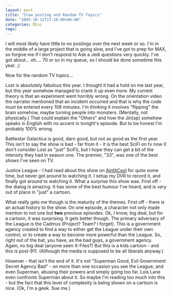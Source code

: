 ```yaml
---
layout: post
title: "Slow posting and Random TV Topics"
date: "2005-10-12T17:10:00+06:00"
categories: Misc 
tags: 
---
```


I will most likely have little to no postings over the next week or so. I'm in the middle of a large project that is going slow, and I've got to prep for MAX, so forgive me if I don't respond to Ask a Jedi questions very quickly. I've got about... oh.... 70 or so in my queue, so I should be done sometime this year. ;)

Now for the random TV topics...

Lost is absolutely fabulous this year. I thought it had a hold on me last year, but this year somehow managed to crank it up even more. My current theory is that an experiment went horribly wrong. On the orientation video the narrator mentioned that an incident occurred and that is why the code must be entered every 108 minutes. I'm thinking it involves "flipping" the brain somehow, maybe turning people into monsters. (Mentally, not physically.) That could explain the "Others" and how the Jin(sp) somehow speaks in English with no accent in tonight's episode. But to be honest I'm probably 100% wrong.

Battlestar Galactica is good, darn good, but not as good as the first year. This isn't to say the show is bad - far from it - it is the best SciFi on tv now (I don't consider Lost as "just" SciFi), but I hope they can get a bit of the intensity they had in season one. The premier, "33", was one of the best shows I've seen on TV. 

Justice League - I had read about this show on <a href="http://www.aintitcool.com">AintItCool</a> for quite some time, but never got around to watching it. I setup my DVR to record it, and finally got around to watching it. What a surprise this show was. First off - the dialog is amazing. It has some of the best humour I've heard, and is <i>very</i> out of place in "just" a cartoon. 

What really gets me though is the maturity of the themes. First off - there is an actual history to the show. On one episode, a character not only made mention to not one but <b>two</b> previous episodes. Ok, I know, big deal, but for a cartoon, it was surprising. It gets better though. The primary adversary of the League is the Cadmus (Project? Team? I forget). This is a government agency created to find a way to either get the League under their own control, or to create a way to become more powerful than the League. So, right out of the bat, you have, as the bad guys, a government agency. Again, no big deal (anyone seen X-Files?) But this is a kids cartoon - and this is post-911. (Although the media is supposed to be all liberals anyway.)

However - that isn't the end of it. It's not "Superman Good, Evil Government Secret Agency Bad" - on more than one occasion you see the League, and even Superman, abusing their powers and simply going too far. Lois Lane even confronts Superman about it. So maybe I'm reading too much into this - but the fact that this level of complexity is being shown on a cartoon is nice. (Ok, I'm a geek. Sue me.)